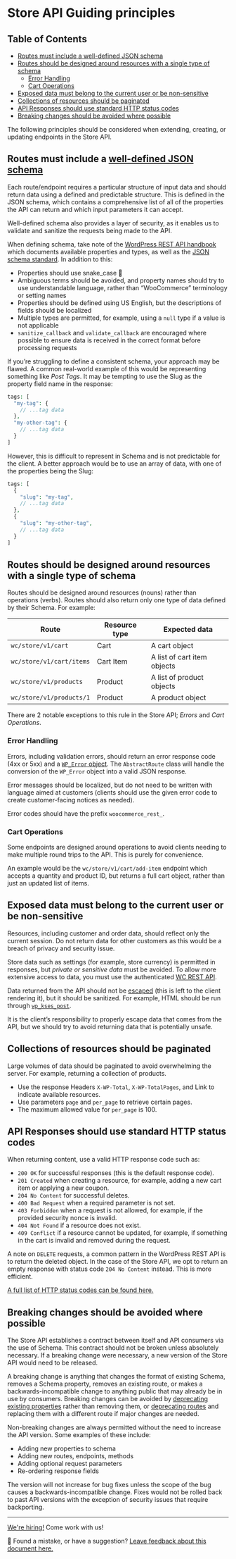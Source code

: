 # Store API Guiding principles <!-- omit in toc -->

## Table of Contents <!-- omit in toc -->

-   [Routes must include a well-defined JSON schema](#routes-must-include-a-well-defined-json-schema)
-   [Routes should be designed around resources with a single type of schema](#routes-should-be-designed-around-resources-with-a-single-type-of-schema)
    -   [Error Handling](#error-handling)
    -   [Cart Operations](#cart-operations)
-   [Exposed data must belong to the current user or be non-sensitive](#exposed-data-must-belong-to-the-current-user-or-be-non-sensitive)
-   [Collections of resources should be paginated](#collections-of-resources-should-be-paginated)
-   [API Responses should use standard HTTP status codes](#api-responses-should-use-standard-http-status-codes)
-   [Breaking changes should be avoided where possible](#breaking-changes-should-be-avoided-where-possible)

The following principles should be considered when extending, creating, or updating endpoints in the Store API.

## Routes must include a [well-defined JSON schema](https://developer.wordpress.org/rest-api/extending-the-rest-api/schema/)

Each route/endpoint requires a particular structure of input data and should return data using a defined and predictable structure. This is defined in the JSON schema, which contains a comprehensive list of all of the properties the API can return and which input parameters it can accept.

Well-defined schema also provides a layer of security, as it enables us to validate and sanitize the requests being made to the API.

When defining schema, take note of the [WordPress REST API handbook](https://developer.wordpress.org/rest-api/extending-the-rest-api/schema/) which documents available properties and types, as well as the [JSON schema standard](http://json-schema.org/). In addition to this:

-   Properties should use snake_case 🐍
-   Ambiguous terms should be avoided, and property names should try to use understandable language, rather than “WooCommerce” terminology or setting names
-   Properties should be defined using US English, but the descriptions of fields should be localized
-   Multiple types are permitted, for example, using a `null` type if a value is not applicable
-   `sanitize_callback` and `validate_callback` are encouraged where possible to ensure data is received in the correct format before processing requests

If you’re struggling to define a consistent schema, your approach may be flawed. A common real-world example of this would be representing something like _Post Tags_. It may be tempting to use the Slug as the property field name in the response:

```php
tags: [
  "my-tag": {
    // ...tag data
  },
  "my-other-tag": {
    // ...tag data
  }
]
```

However, this is difficult to represent in Schema and is not predictable for the client. A better approach would be to use an array of data, with one of the properties being the Slug:

```php
tags: [
  {
    "slug": "my-tag",
    // ...tag data
  },
  {
    "slug": "my-other-tag",
    // ...tag data
  }
]
```

## Routes should be designed around resources with a single type of schema

Routes should be designed around resources (nouns) rather than operations (verbs). Routes should also return only one type of data defined by their Schema. For example:

| Route                    | Resource type | Expected data               |
| ------------------------ | ------------- | --------------------------- |
| `wc/store/v1/cart`       | Cart          | A cart object               |
| `wc/store/v1/cart/items` | Cart Item     | A list of cart item objects |
| `wc/store/v1/products`   | Product       | A list of product objects   |
| `wc/store/v1/products/1` | Product       | A product object            |

There are 2 notable exceptions to this rule in the Store API; _Errors_ and _Cart Operations_.

### Error Handling

Errors, including validation errors, should return an error response code (4xx or 5xx) and a [`WP_Error` object](https://developer.wordpress.org/reference/classes/wp_error/). The `AbstractRoute` class will handle the conversion of the `WP_Error` object into a valid JSON response.

Error messages should be localized, but do not need to be written with language aimed at customers (clients should use the given error code to create customer-facing notices as needed).

Error codes should have the prefix `woocommerce_rest_`.

### Cart Operations

Some endpoints are designed around operations to avoid clients needing to make multiple round trips to the API. This is purely for convenience.

An example would be the `wc/store/v1/cart/add-item` endpoint which accepts a quantity and product ID, but returns a full cart object, rather than just an updated list of items.

## Exposed data must belong to the current user or be non-sensitive

Resources, including customer and order data, should reflect only the current session. Do not return data for other customers as this would be a breach of privacy and security issue.

Store data such as settings (for example, store currency) is permitted in responses, but _private or sensitive data_ must be avoided. To allow more extensive access to data, you must use the authenticated [WC REST API](https://woocommerce.github.io/woocommerce-rest-api-docs/#introduction).

Data returned from the API should not be [escaped](https://developer.wordpress.org/themes/theme-security/data-sanitization-escaping/) (this is left to the client rendering it), but it should be sanitized. For example, HTML should be run through [`wp_kses_post`](https://developer.wordpress.org/reference/functions/wp_kses_post/).

It is the client’s responsibility to properly escape data that comes from the API, but we should try to avoid returning data that is potentially unsafe.

## Collections of resources should be paginated

Large volumes of data should be paginated to avoid overwhelming the server. For example, returning a collection of products.

-   Use the response Headers `X-WP-Total`, `X-WP-TotalPages`, and Link to indicate available resources.
-   Use parameters `page` and `per_page` to retrieve certain pages.
-   The maximum allowed value for `per_page` is 100.

## API Responses should use standard HTTP status codes

When returning content, use a valid HTTP response code such as:

-   `200 OK` for successful responses (this is the default response code).
-   `201 Created` when creating a resource, for example, adding a new cart item or applying a new coupon.
-   `204 No Content` for successful deletes.
-   `400 Bad Request` when a required parameter is not set.
-   `403 Forbidden` when a request is not allowed, for example, if the provided security nonce is invalid.
-   `404 Not Found` if a resource does not exist.
-   `409 Conflict` if a resource cannot be updated, for example, if something in the cart is invalid and removed during the request.

A note on `DELETE` requests, a common pattern in the WordPress REST API is to return the deleted object. In the case of the Store API, we opt to return an empty response with status code `204 No Content` instead. This is more efficient.

[A full list of HTTP status codes can be found here.](https://www.iana.org/assignments/http-status-codes/http-status-codes.xhtml)

## Breaking changes should be avoided where possible

The Store API establishes a contract between itself and API consumers via the use of Schema. This contract should not be broken unless absolutely necessary. If a breaking change were necessary, a new version of the Store API would need to be released.

A breaking change is anything that changes the format of existing Schema, removes a Schema property, removes an existing route, or makes a backwards-incompatible change to anything public that may already be in use by consumers. Breaking changes can be avoided by [deprecating existing properties](http://json-schema.org/draft/2019-09/json-schema-validation.html#rfc.section.9.3) rather than removing them, or [deprecating routes](https://datatracker.ietf.org/doc/html/rfc8594) and replacing them with a different route if major changes are needed.

Non-breaking changes are always permitted without the need to increase the API version. Some examples of these include:

-   Adding new properties to schema
-   Adding new routes, endpoints, methods
-   Adding optional request parameters
-   Re-ordering response fields

The version will not increase for bug fixes unless the scope of the bug causes a backwards-incompatible change. Fixes would not be rolled back to past API versions with the exception of security issues that require backporting.

<!-- FEEDBACK -->

---

[We're hiring!](https://woocommerce.com/careers/) Come work with us!

🐞 Found a mistake, or have a suggestion? [Leave feedback about this document here.](https://github.com/woocommerce/woocommerce-blocks/issues/new?assignees=&labels=type%3A+documentation&template=--doc-feedback.md&title=Feedback%20on%20./src/StoreApi/docs/guiding-principles.md)

<!-- /FEEDBACK -->

